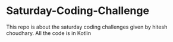 # Saturday-Coding-Challenge
This repo is about the saturday coding challenges given by hitesh choudhary. All the code is in Kotlin
